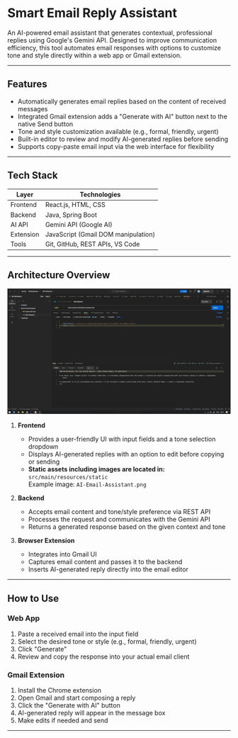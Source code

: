 # Smart Email Reply Assistant

An AI-powered email assistant that generates contextual, professional replies using Google's Gemini API. Designed to improve communication efficiency, this tool automates email responses with options to customize tone and style directly within a web app or Gmail extension.

---

## Features

- Automatically generates email replies based on the content of received messages
- Integrated Gmail extension adds a "Generate with AI" button next to the native Send button
- Tone and style customization available (e.g., formal, friendly, urgent)
- Built-in editor to review and modify AI-generated replies before sending
- Supports copy-paste email input via the web interface for flexibility

---

## Tech Stack

| Layer        | Technologies                         |
|--------------|------------------------------------|
| Frontend     | React.js, HTML, CSS                 |
| Backend      | Java, Spring Boot                   |
| AI API       | Gemini API (Google AI)              |
| Extension    | JavaScript (Gmail DOM manipulation)|
| Tools        | Git, GitHub, REST APIs, VS Code    |

---

## Architecture Overview

![Smart Email Reply Assistant](src/main/resources/static/AI-Email-Assistant.jpeg)

1. **Frontend**
    - Provides a user-friendly UI with input fields and a tone selection dropdown
    - Displays AI-generated replies with an option to edit before copying or sending
    - **Static assets including images are located in:**  
      `src/main/resources/static`  
      Example image: `AI-Email-Assistant.png`

2. **Backend**
    - Accepts email content and tone/style preference via REST API
    - Processes the request and communicates with the Gemini API
    - Returns a generated response based on the given context and tone

3. **Browser Extension**
    - Integrates into Gmail UI
    - Captures email content and passes it to the backend
    - Inserts AI-generated reply directly into the email editor

---

## How to Use

### Web App

1. Paste a received email into the input field
2. Select the desired tone or style (e.g., formal, friendly, urgent)
3. Click "Generate"
4. Review and copy the response into your actual email client

### Gmail Extension

1. Install the Chrome extension
2. Open Gmail and start composing a reply
3. Click the "Generate with AI" button
4. AI-generated reply will appear in the message box
5. Make edits if needed and send

---
